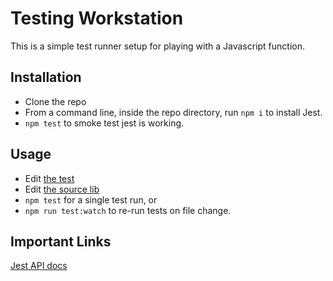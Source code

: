 # Testing Workstation

This is a simple test runner setup for playing with a Javascript function.

## Installation

* Clone the repo
* From a command line, inside the repo directory, run `npm i` to install Jest.
* `npm test` to smoke test jest is working.

## Usage

* Edit [the test](./src/lib.test.js)
* Edit [the source lib](./src/lib.js)
* `npm test` for a single test run, or 
* `npm run test:watch` to re-run tests on file change.

## Important Links

[Jest API docs](https://jestjs.io/docs/api)
